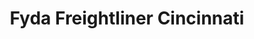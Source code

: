 ---
title: "Fyda Freightliner Cincinnati"
url: /sharonville/fyda-freightliner-cincinnati/
shop: car
---